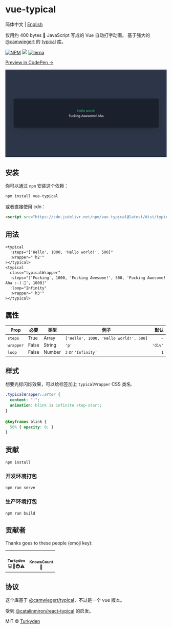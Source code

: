 # vue-typical

简体中文 | [English](./README.md)

仅用约 400 bytes 🐡 JavaScript 写成的 Vue 自动打字动画。 基于强大的 [@camwiegert](https://github.com/camwiegert) 的 [typical](https://github.com/camwiegert/typical) 库。

[![NPM](https://img.shields.io/npm/v/vue-typical.svg)](https://www.npmjs.com/package/react-typical) [![](https://data.jsdelivr.com/v1/package/npm/vue-typical/badge)](https://www.jsdelivr.com/package/npm/vue-typical) [![lerna](https://img.shields.io/badge/maintained%20with-lerna-cc00ff.svg)](https://lerna.js.org/)

[Preview in CodePen &rarr;](https://codepen.io/turkyden/pen/abbWPYm)

[![Vue Typical](./vue-typical.gif)](https://codepen.io/turkyden/pen/abbWPYm)

## 安装

你可以通过 `npm` 安装这个依赖：

```bash
npm install vue-typical
```

或者直接使用 cdn：

```html
<script src="https://cdn.jsdelivr.net/npm/vue-typical@latest/dist/typical.umd.min.js"></script>
```

## 用法

```vue
<typical
  :steps="['Hello', 1000, 'Hello world!', 500]"
  :wrapper="'h2'"
></typical>
<typical
  class="typicalWrapper"
  :steps="['Fucking', 1000, 'Fucking Awesome!', 500, 'Fucking Awesome! Aha :-) 👋', 1000]"
  :loop="Infinity"
  :wrapper="'h3'"
></typical>
```

## 属性

| Prop      | 必要  | 类型   | 例子                                   |    默认 |
| --------- | ----- | ------ | -------------------------------------- | ------: |
| `steps`   | True  | Array  | `['Hello', 1000, 'Hello world!', 500]` |       - |
| `wrapper` | False | String | `'p'`                                  | `'div'` |
| `loop`    | False | Number | `3` or `'Infinity'`                    |     `1` |

## 样式

想要光标闪烁效果，可以给标签加上 `typicalWrapper` CSS 类名.

```css
.typicalWrapper::after {
  content: "|";
  animation: blink 1s infinite step-start;
}

@keyframes blink {
  50% { opacity: 0; }
}
```

## 贡献

```npm
npm install
```

### 开发环境打包

```npm
npm run serve
```

### 生产环境打包

```npm
npm run build
```

## 贡献者

Thanks goes to these people (emoji key):

<table>
  <tr>
    <td align="center">
      <a href="https://github.com/Turkyden">
        <img src="https://avatars0.githubusercontent.com/u/24560160?s=460&u=36a6072b8220e6ad7c0c7f7dbf97cc3dd796a8d0&v=4" width="100px;" alt=""/><br />
        <sub><b>Turkyden</b></sub></a><br />
        💻📖🚇⚠️
    </td>
    <td align="center">
      <a href="https://github.com/KnowsCount">
        <img src="https://avatars3.githubusercontent.com/u/56480008?s=460&u=19d370371e9be3b09766a4dae4435de3593fd0a9&v=4" width="100px;" alt=""/><br />
        <sub><b>KnowsCount</b></sub></a><br />
        📖
    </td>
  </tr>
</table>  

## 协议

这个库基于 [@camwiegert/typical](https://github.com/camwiegert/typical)，不过是一个 vue 版本。

受到 [@catalinmiron/react-typical](https://github.com/catalinmiron/react-typical) 的启发。

MIT © [Turkyden](https://github.com/Turkyden)
